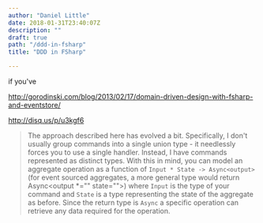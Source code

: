 ```yaml
---
author: "Daniel Little"
date: 2018-01-31T23:40:07Z
description: ""
draft: true
path: "/ddd-in-fsharp"
title: "DDD in FSharp"

---
```


if you've

http://gorodinski.com/blog/2013/02/17/domain-driven-design-with-fsharp-and-eventstore/

http://disq.us/p/u3kgf6

>The approach described here has evolved a bit. Specifically, I don't usually group commands into a single union type - it needlessly forces you to use a single handler. Instead, I have commands represented as distinct types. With this in mind, you can model an aggregate operation as a function of `Input * State -> Async<output>` (for event sourced aggregates, a more general type would return Async<output *="" state="">) where `Input` is the type of your command and `State` is a type representing the state of the aggregate as before. Since the return type is `Async` a specific operation can retrieve any data required for the operation.


